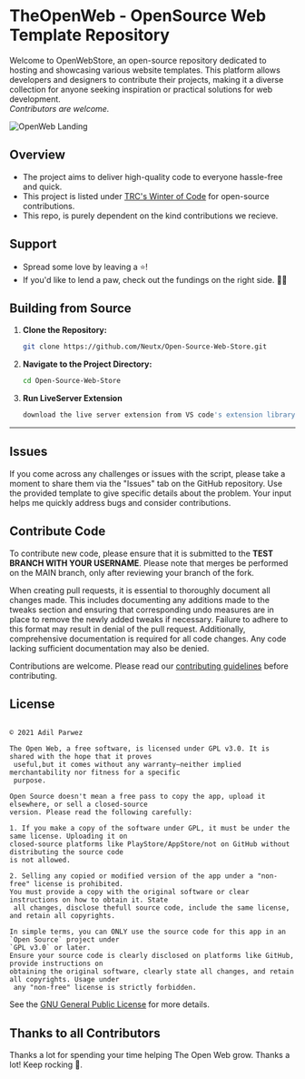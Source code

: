 # TheOpenWeb -  OpenSource Web Template Repository
Welcome to OpenWebStore, an open-source repository dedicated to hosting and showcasing various website templates. This platform allows developers and designers to contribute their projects, making it a diverse collection for anyone seeking inspiration or practical solutions for web development. <br> *Contributors are welcome.* 

![OpenWeb Landing](https://github.com/Neutx/Open-Source-Web-Store/blob/main/assets/images/OpenWeb.jpg)


## Overview

- The project aims to deliver high-quality code to everyone hassle-free and quick.
- This project is listed under [TRC's Winter of Code](https://hack2skill.com/hack/trcvitcwoc) for open-source contributions.
- This repo, is purely dependent on the kind contributions we recieve.


## Support
- Spread some love by leaving a ⭐️!
- If you'd like to lend a paw, check out the fundings on the right side. 🌟🐾


## Building from Source

1. **Clone the Repository:**
   ```bash
   git clone https://github.com/Neutx/Open-Source-Web-Store.git
   ```

2. **Navigate to the Project Directory:**
   ```bash
   cd Open-Source-Web-Store
   ```

3. **Run LiveServer Extension**
   ```bash
   download the live server extension from VS code's extension library
   ```

---

## Issues

If you come across any challenges or issues with the script, please take a moment to share them via the "Issues" tab on the GitHub repository. Use the provided template to give specific details about the problem. Your input helps me quickly address bugs and consider contributions.

## Contribute Code

To contribute new code, please ensure that it is submitted to the **TEST BRANCH WITH YOUR USERNAME**. Please note that merges be performed on the MAIN branch, only after reviewing your branch of the fork.

When creating pull requests, it is essential to thoroughly document all changes made. This includes documenting any additions made to the tweaks section and ensuring that corresponding undo measures are in place to remove the newly added tweaks if necessary. Failure to adhere to this format may result in denial of the pull request. Additionally, comprehensive documentation is required for all code changes. Any code lacking sufficient documentation may also be denied.

Contributions are welcome. Please read our [contributing guidelines](https://github.com/Neutx/Open-Source-Web-Store/blob/main/Contributing.md) before contributing.

## License

```

© 2021 Adil Parwez

The Open Web, a free software, is licensed under GPL v3.0. It is shared with the hope that it proves
 useful,but it comes without any warranty—neither implied merchantability nor fitness for a specific
 purpose.
```
```
Open Source doesn't mean a free pass to copy the app, upload it elsewhere, or sell a closed-source
version. Please read the following carefully:

1. If you make a copy of the software under GPL, it must be under the same license. Uploading it on
closed-source platforms like PlayStore/AppStore/not on GitHub without distributing the source code
is not allowed.
  
2. Selling any copied or modified version of the app under a "non-free" license is prohibited.
You must provide a copy with the original software or clear instructions on how to obtain it. State
 all changes, disclose thefull source code, include the same license, and retain all copyrights.

```
```
In simple terms, you can ONLY use the source code for this app in an `Open Source` project under
`GPL v3.0` or later.
Ensure your source code is clearly disclosed on platforms like GitHub, provide instructions on
obtaining the original software, clearly state all changes, and retain all copyrights. Usage under
 any "non-free" license is strictly forbidden.

```
See the [GNU General Public License](https://github.com/Neutx/Open-Source-Web-Store/blob/main/LICENSE) for more details.


## Thanks to all Contributors
Thanks a lot for spending your time helping The Open Web grow. Thanks a lot! Keep rocking 🍻.

